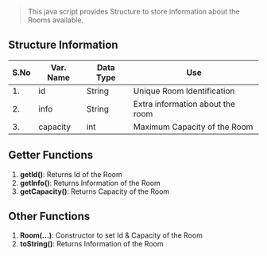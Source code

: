 > This java script provides Structure to store information about the Rooms available.

## Structure Information
| S.No | Var. Name | Data Type | Use |
| ---- | --------- | --------- | --- |
|  1.  |     id    |   String  | Unique Room Identification |
|  2.  |    info   |   String  | Extra information about the room |
|  3.  |  capacity |    int    | Maximum Capacity of the Room |

## Getter Functions
1. **getId()**: Returns Id of the Room
2. **getInfo()**: Returns Information of the Room
3. **getCapacity()**: Returns Capacity of the Room

## Other Functions
1. **Room(...)**: Constructor to set Id & Capacity of the Room
2. **toString()**: Returns Information of the Room